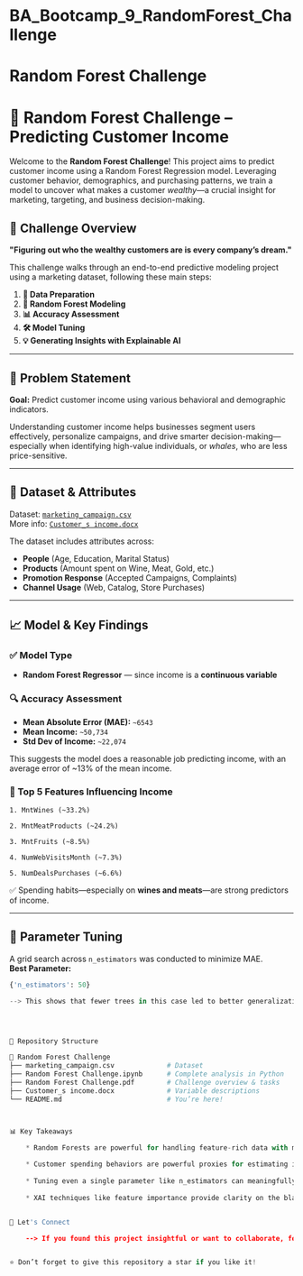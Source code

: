 # BA_Bootcamp_9_RandomForest_Challenge

# Random Forest Challenge


# 🌲 Random Forest Challenge – Predicting Customer Income

Welcome to the **Random Forest Challenge**! This project aims to predict customer income using a Random Forest Regression model. Leveraging customer behavior, demographics, and purchasing patterns, we train a model to uncover what makes a customer *wealthy*—a crucial insight for marketing, targeting, and business decision-making.

## 🚀 Challenge Overview

**"Figuring out who the wealthy customers are is every company’s dream."**

This challenge walks through an end-to-end predictive modeling project using a marketing dataset, following these main steps:

1. **🧹 Data Preparation**  
2. **🌲 Random Forest Modeling**  
3. **📊 Accuracy Assessment**  
4. **🛠️ Model Tuning**  
5. **💡 Generating Insights with Explainable AI**

---

## 🧠 Problem Statement

**Goal:** Predict customer income using various behavioral and demographic indicators.

Understanding customer income helps businesses segment users effectively, personalize campaigns, and drive smarter decision-making—especially when identifying high-value individuals, or *whales*, who are less price-sensitive.

---

## 📂 Dataset & Attributes

Dataset: [`marketing_campaign.csv`](./marketing_campaign.csv)  
More info: [`Customer_s income.docx`](./Customer_s%20income.docx)

The dataset includes attributes across:
- **People** (Age, Education, Marital Status)
- **Products** (Amount spent on Wine, Meat, Gold, etc.)
- **Promotion Response** (Accepted Campaigns, Complaints)
- **Channel Usage** (Web, Catalog, Store Purchases)

---

## 📈 Model & Key Findings

### ✅ Model Type
- **Random Forest Regressor** — since income is a **continuous variable**

### 🔍 Accuracy Assessment
- **Mean Absolute Error (MAE):** `~6543`
- **Mean Income:** `~50,734`  
- **Std Dev of Income:** `~22,074`

This suggests the model does a reasonable job predicting income, with an average error of ~13% of the mean income.

### 🌟 Top 5 Features Influencing Income

    1. MntWines (~33.2%)
    
    2. MntMeatProducts (~24.2%)
    
    3. MntFruits (~8.5%)
    
    4. NumWebVisitsMonth (~7.3%)
    
    5. NumDealsPurchases (~6.6%)



✅ Spending habits—especially on **wines and meats**—are strong predictors of income.

---

## 🔧 Parameter Tuning

A grid search across `n_estimators` was conducted to minimize MAE.  
**Best Parameter:**  
```python
{'n_estimators': 50}

--> This shows that fewer trees in this case led to better generalization—possibly due to reduced overfitting.




📌 Repository Structure

📁 Random Forest Challenge
├── marketing_campaign.csv             # Dataset
├── Random Forest Challenge.ipynb      # Complete analysis in Python
├── Random Forest Challenge.pdf        # Challenge overview & tasks
├── Customer_s income.docx             # Variable descriptions
└── README.md                          # You’re here!



📊 Key Takeaways

    * Random Forests are powerful for handling feature-rich data with minimal preprocessing.
    
    * Customer spending behaviors are powerful proxies for estimating income.
    
    * Tuning even a single parameter like n_estimators can meaningfully improve performance.
    
    * XAI techniques like feature importance provide clarity on the black-box nature of ensemble models.


🤝 Let's Connect

    --> If you found this project insightful or want to collaborate, feel free to reach out or connect on LinkedIn!


⭐ Don’t forget to give this repository a star if you like it!



    
